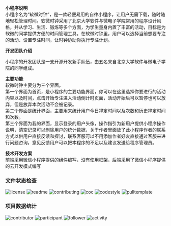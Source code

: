 **小程序说明**   
小程序名为“软微时钟”，是一款轻便易用的自律小程序，让用户无需下载，随时随地轻松管理时间。软微时钟采用了北京大学软件与微电子学院常用的程序设计风格，并从学习、生活、锻炼等多个方面，为学生量身内置了丰富的活动，目标是为软微的同学提供方便的时间管理工具。在软微时钟里，用户可以选择当前想要专注的活动、设置专注时间，让时钟协助你执行专注计划。

**开发团队介绍**

小程序的开发团队是一支开源开发新手队伍，由五名来自北京大学软件与微电子学院的同学组成。

**主要功能**   
软微时钟主要分为三个界面。  
第一个界面为首页，是小程序的主要功能界面，你可以在这里选择你要进行的活动内容以及时间，点击开始专注进入活动倒计时页面，活动开始后可以暂停也可以放弃，但是放弃本次活动不会被记录。  
第二个界面是统计界面，主要用来统计用户今日禅定时间以及次数和历史禅定时间和次数。  
第三个界面为我的界面，显示登录的用户头像，操作指引为新用户提供小程序操作说明，清空记录可以删除用户的统计数据，关于作者里面放了此小程序作者的联系方式以供用户直接反馈和探讨，联系客服可以不用添加作者好友直接通过客服来进行问题咨询，意见反馈用户可以把本程序的不足以及建议发送给程序管理员。  

**技术开发方案**  
前端采用微信小程序提供的组件编写，没有使用框架，后端采用了微信小程序提供的云开发模式编写

### 文件状态检查

![license](http://github.zhangqx.com/file-checker/github/yjl705/Clock-miniprogram?path=LICENSE)
![readme](http://github.zhangqx.com/file-checker/github/yjl705/Clock-miniprogram?path=README.md)
![contributing](http://github.zhangqx.com/file-checker/github/yjl705/Clock-miniprogram?path=CONTRIBUTING.md)
![coc](http://github.zhangqx.com/file-checker/github/yjl705/Clock-miniprogram?path=CODE_OF_CONDUCT.md)
![codestyle](http://github.zhangqx.com/file-checker/github/yjl705/Clock-miniprogram?path=CODE_STYLE.md)
![pulltemplate](http://github.zhangqx.com/file-checker/github/yjl705/Clock-miniprogram?path=.github/PULL_REQUEST_TEMPLATE.md)

### 项目数据统计

![contributor](http://github.zhangqx.com/data/github/yjl705/Clock-miniprogram?type=contributor)
![participant](http://github.zhangqx.com/data/github/yjl705/Clock-miniprogram?type=participant)
![follower](http://github.zhangqx.com/data/github/yjl705/Clock-miniprogram?type=follower)
![activity](http://github.zhangqx.com/data/github/yjl705/Clock-miniprogram?type=activity)
